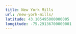 ```yaml
---
title: New York Mills
url: /new-york-mills/
latitude: 43.105495000000005
longitude: -75.29136700000001
---
```

